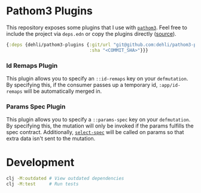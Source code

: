 # Pathom3 Plugins

This repository exposes some plugins that I use with [`pathom3`][pathom3].
Feel free to include the project via `deps.edn` or copy the plugins directly
([source][source]).

``` clojure
{:deps {dehli/pathom3-plugins {:git/url "git@github.com:dehli/pathom3-plugins.git"
                               :sha "<COMMIT_SHA>"}}}
```

### Id Remaps Plugin

This plugin allows you to specify an `::id-remaps` key on your `defmutation`.
By specifying this, if the consumer passes up a temporary id, `:app/id-remaps`
will be automatically merged in.

### Params Spec Plugin

This plugin allows you to specify a `::params-spec` key on your `defmutation`.
By specifying this, the mutation will only be invoked if the params fulfills
the spec contract. Additionally, [`select-spec`][select-spec] will be called
on params so that extra data isn't sent to the mutation.

[pathom3]: https://pathom3.wsscode.com
[select-spec]: https://cljdoc.org/d/metosin/spec-tools/0.10.5/api/spec-tools.core#select-spec
[source]: https://github.com/dehli/pathom3-plugins/blob/main/src/main/dev/dehli/pathom3/plugins.cljc

# Development

```bash
clj -M:outdated # View outdated dependencies
clj -M:test     # Run tests
```
